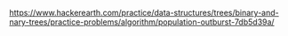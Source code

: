 https://www.hackerearth.com/practice/data-structures/trees/binary-and-nary-trees/practice-problems/algorithm/population-outburst-7db5d39a/
